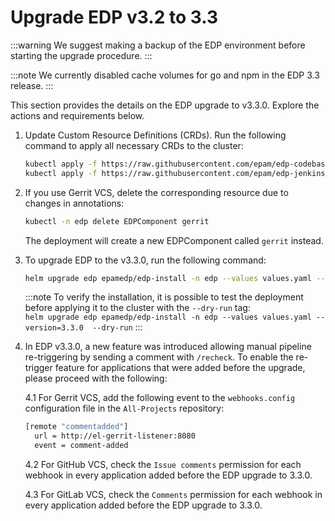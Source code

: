 # Upgrade EDP v3.2 to 3.3

:::warning
  We suggest making a backup of the EDP environment before starting the upgrade procedure.
:::

:::note
  We currently disabled cache volumes for go and npm in the EDP 3.3 release.
:::

This section provides the details on the EDP upgrade to v3.3.0. Explore the actions and requirements below.

1. Update Custom Resource Definitions (CRDs). Run the following command to apply all necessary CRDs to the cluster:

    ```bash
    kubectl apply -f https://raw.githubusercontent.com/epam/edp-codebase-operator/v2.16.0/deploy-templates/crds/v2.edp.epam.com_codebases.yaml
    kubectl apply -f https://raw.githubusercontent.com/epam/edp-jenkins-operator/v2.15.0/deploy-templates/crds/v2.edp.epam.com_jenkins.yaml
    ```

2. If you use Gerrit VCS, delete the corresponding resource due to changes in annotations:

    ```bash
    kubectl -n edp delete EDPComponent gerrit
    ```

    The deployment will create a new EDPComponent called `gerrit` instead.

3. To upgrade EDP to the v3.3.0, run the following command:

    ```bash
    helm upgrade edp epamedp/edp-install -n edp --values values.yaml --version=3.3.0
    ```

    :::note
      To verify the installation, it is possible to test the deployment before applying it to the cluster with the `--dry-run` tag:<br />
      `helm upgrade edp epamedp/edp-install -n edp --values values.yaml --version=3.3.0  --dry-run`
    :::

4. In EDP v3.3.0, a new feature was introduced allowing manual pipeline re-triggering by sending a comment with `/recheck`.
To enable the re-trigger feature for applications that were added before the upgrade, please proceed with the following:

    4.1 For Gerrit VCS, add the following event to the `webhooks.config` configuration file in the `All-Projects` repository:

    ```bash
    [remote "commentadded"]
      url = http://el-gerrit-listener:8080
      event = comment-added
    ```

    4.2 For GitHub VCS, check the `Issue comments` permission for each webhook in every application added before the EDP upgrade to 3.3.0.

    4.3 For GitLab VCS, check the `Comments` permission for each webhook in every application added before the EDP upgrade to 3.3.0.
